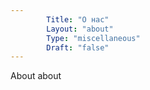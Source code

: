 ```yaml
---
        Title: "О нас"
        Layout: "about"
        Type: "miscellaneous"
        Draft: "false"
---
```


About about